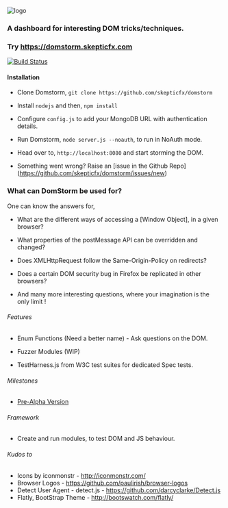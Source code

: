 ![logo](https://raw.github.com/skepticfx/Dom-Storm/master/public/imgs/dom-storm-logo.png)

### A dashboard for interesting DOM tricks/techniques.


### Try https://domstorm.skepticfx.com

[![Build Status](https://travis-ci.org/skepticfx/domstorm.svg?branch=master)](https://travis-ci.org/skepticfx/domstorm)

#### Installation
* Clone Domstorm, `git clone https://github.com/skepticfx/domstorm`

* Install `nodejs` and then, `npm install`

* Configure `config.js` to add your MongoDB URL with authentication details.

* Run Domstorm, `node server.js --noauth`, to run in NoAuth mode.

* Head over to, `http://localhost:8080` and start storming the DOM.

* Something went wrong? Raise an [issue in the Github Repo] (https://github.com/skepticfx/domstorm/issues/new)

### What can DomStorm be used for?
One can know the answers for,

* What are the different ways of accessing a [Window Object], in a given browser?

* What properties of the postMessage API can be overridden and changed?

* Does XMLHttpRequest follow the Same-Origin-Policy on redirects?

* Does a certain DOM security bug in Firefox be replicated in other browsers?

* And many more interesting questions, where your imagination is the only limit !

###### Features
* Enum Functions (Need a better name) - Ask questions on the DOM.

* Fuzzer Modules (WIP)

* TestHarness.js from W3C test suites for dedicated Spec tests.

###### Milestones
* [Pre-Alpha Version](https://github.com/skepticfx/Dom-Storm/issues?milestone=1&state=open)

###### Framework

* Create and run modules, to test DOM and JS behaviour.

###### Kudos to

* Icons by iconmonstr - http://iconmonstr.com/
* Browser Logos - https://github.com/paulirish/browser-logos
* Detect User Agent - detect.js - https://github.com/darcyclarke/Detect.js
* Flatly,  BootStrap Theme - http://bootswatch.com/flatly/
